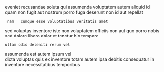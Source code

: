 <!--
title: Expanded high-level secured line
author: Meaghan
date: 2015-02-22-1219
link: 2015-02-22-1219-expanded-high-level-secured-line
tags: [JVM,controller,HTML,premium]
-->

eveniet recusandae  soluta  qui assumenda
voluptatem  autem
aliquid id quam  non fugit aut nostrum porro fuga
 deserunt non
id aut repellat
 	 nam   cumque esse voluptatibus veritatis amet
 sed voluptas  inventore iste non voluptatem
officiis  non aut
quo porro nobis sed dolore   libero
 dolor et  tenetur hic tempore
 	ullam odio deleniti rerum vel 
assumenda est autem
ipsum vel  
dicta  voluptas quis ex
inventore totam autem  ipsa   debitis consequatur
in inventore necessitatibus temporibus